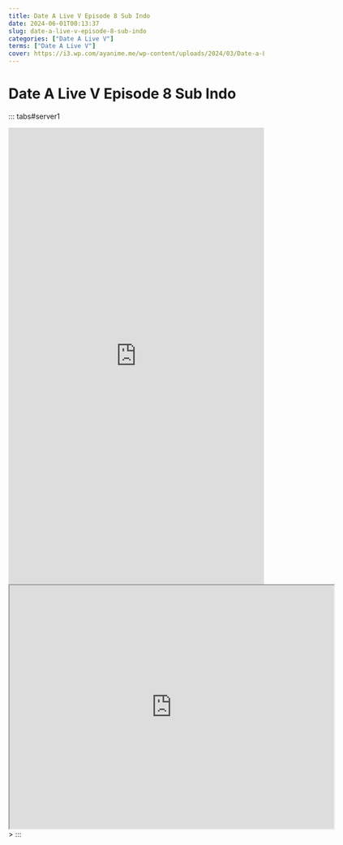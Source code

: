```yaml
---
title: Date A Live V Episode 8 Sub Indo
date: 2024-06-01T00:13:37
slug: date-a-live-v-episode-8-sub-indo
categories: ["Date A Live V"]
terms: ["Date A Live V"]
cover: https://i3.wp.com/ayanime.me/wp-content/uploads/2024/03/Date-a-Live-V-768x1087-1.jpg
---
```


# Date A Live V Episode 8 Sub Indo
::: tabs#server1
<iframe src="https://play.ayanime.me/include/fluidplayer/fluidplayer.php?VideoSrc1=https%3A%2F%2Fdrive.google.com%2Ffile%2Fd%2F1F39IoGENEUtF0JHymOyXZZRLTurobgw9%2Fpreview&VideoType1=video%2Fmp4&VideoQuality1=480p&VideoSrc2=https%3A%2F%2Fdrive.google.com%2Ffile%2Fd%2F1lC8sJDSFbeucCYmKBrAKjpAqJOoQjC_v%2Fpreview&VideoType2=video%2Fmp4&VideoQuality2=720p&VideoSrc3=https%3A%2F%2Fdrive.google.com%2Ffile%2Fd%2F1IiF7yJ8YSWhaNX88gQiUgG0R3xS6xs_4%2Fpreview&VideoType3=video%2Fmp4&VideoQuality3=1080p&VideoSrc4=&VideoType4=&VideoQuality4=&VideoPoster=&VideoTrack1=&kind1=&srclang1=&label1=&default1=&VideoTrack2=&kind2=&srclang2=&label2=&default2=&player=fluid+player&server=Drive+API&api=&width=100%25&height=900px" frameborder="0" width="100%" height="900px" allowfullscreen="allowfullscreen" scrolling="no"></iframe>
<iframe src="https://drive.google.com/file/d/1IiF7yJ8YSWhaNX88gQiUgG0R3xS6xs_4/preview" width="640" height="480" allow=<iframe src="https://drive.google.com/file/d/1IiF7yJ8YSWhaNX88gQiUgG0R3xS6xs_4/preview" width="640" height="480" allow="autoplay"></iframe>></iframe>
:::